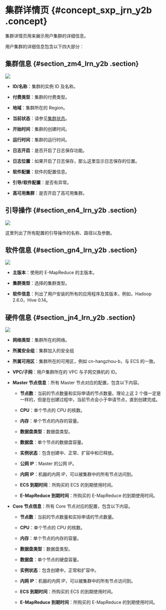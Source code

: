 # 集群详情页 {#concept_sxp_jrn_y2b .concept}

集群详情页用来展示用户集群的详细信息。

用户集群的详细信息包含以下四大部分：

## 集群信息 {#section_zm4_lrn_y2b .section}

![](http://static-aliyun-doc.oss-cn-hangzhou.aliyuncs.com/assets/img/17857/153690805610441_zh-CN.png)

-   **ID/名称**：集群的实例 ID 及名称。

-   **付费类型**：集群的付费类型。

-   **地域**：集群所在的 Region。

-   **当前状态**：请参见[集群状态](https://help.aliyun.com/document_detail/28191.html)。

-   **开始时间**：集群的创建时间。

-   **运行时间**：集群的运行时间。

-   **日志开启**：是否开启了日志保存功能。

-   **日志位置**：如果开启了日志保存，那么这里显示日志保存的位置。

-   **软件配置**：软件的配置信息。

-   **引导/软件配置**：是否有异常。

-   **高可用集群**：是否开启了高可用集群。


## 引导操作 {#section_en4_lrn_y2b .section}

![](http://static-aliyun-doc.oss-cn-hangzhou.aliyuncs.com/assets/img/17857/153690805610442_zh-CN.jpg)

这里列出了所有配置的引导操作的名称、路径以及参数。

## 软件信息 {#section_gn4_lrn_y2b .section}

![](http://static-aliyun-doc.oss-cn-hangzhou.aliyuncs.com/assets/img/17857/153690805610443_zh-CN.jpg)

-   **主版本**：使用的 E-MapReduce 的主版本。

-   **集群类型**：选择的集群类型。

-   **软件信息**：列出了用户安装的所有的应用程序及其版本，例如，Hadoop 2.6.0，Hive 0.14。


## 硬件信息 {#section_jn4_lrn_y2b .section}

![](http://static-aliyun-doc.oss-cn-hangzhou.aliyuncs.com/assets/img/17857/153690805610444_zh-CN.png)

-   **网络类型**：集群所在的网络。

-   **所属安全组**：集群加入的安全组

-   **所属可用区**：集群所在的可用区，例如 cn-hangzhou-b，与 ECS 的一致。

-   **VPC/子网**：用户集群所在的 VPC 与子网交换机的 ID。

-   **Master 节点信息**：所有 Master 节点对应的配置，包含以下内容。

    -   **节点数**：当前的节点数量和实际申请的节点数量。理论上这 2 个值一定是一样的，但是在创建过程中，当前节点会小于申请节点，直到创建完成。

    -   **CPU**：单个节点的 CPU 的核数。

    -   **内存**：单个节点的内存的容量。

    -   **数据盘类型**：数据盘类型。

    -   **数据盘**：单个节点的数据盘容量。

    -   **实例状态**：包含创建中、正常、扩容中和已释放。

    -   **公网 IP**：Master 的公网 IP。

    -   **内网 IP**：机器的内网 IP，可以被集群中的所有节点访问到。

    -   **ECS 到期时间**：所购买的 ECS 的到期使用时间。

    -   **E-MapReduce 到期时间**：所购买的 E-MapReduce 的到期使用时间。

-   **Core 节点信息**：所有 Core 节点对应的配置，包含以下内容。

    -   **节点数**：当前的节点数量和实际申请的节点数量。

    -   **CPU**：单个节点的 CPU 的核数。

    -   **内存**：单个节点的内存的容量。

    -   **数据盘类型**：数据盘类型。

    -   **数据盘**：单个节点的硬盘容量。

    -   **实例状态**：包含创建中，正常和扩容中。

    -   **内网 IP**：机器的内网 IP，可以被集群中的所有节点访问到。

    -   **ECS 到期时间**：所购买的 ECS 的到期使用时间。

    -   **E-MapReduce 到期时间**：所购买的 E-MapReduce 的到期使用时间。


